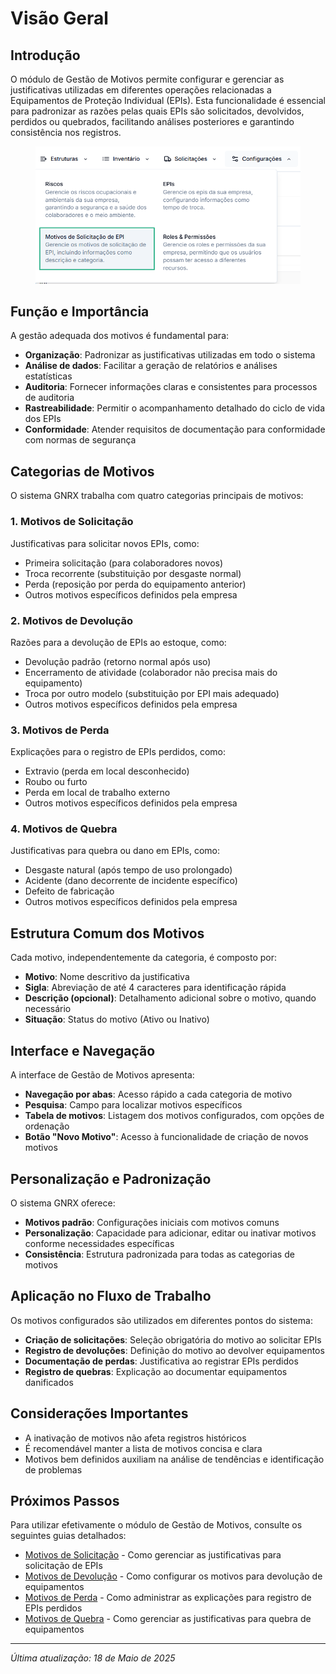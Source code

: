 # Visão Geral

## Introdução

O módulo de Gestão de Motivos permite configurar e gerenciar as justificativas utilizadas em diferentes operações relacionadas a Equipamentos de Proteção Individual (EPIs). Esta funcionalidade é essencial para padronizar as razões pelas quais EPIs são solicitados, devolvidos, perdidos ou quebrados, facilitando análises posteriores e garantindo consistência nos registros.

<figure><img src="../../.gitbook/assets/image (64).png" alt=""><figcaption></figcaption></figure>

## Função e Importância

A gestão adequada dos motivos é fundamental para:

* **Organização**: Padronizar as justificativas utilizadas em todo o sistema
* **Análise de dados**: Facilitar a geração de relatórios e análises estatísticas
* **Auditoria**: Fornecer informações claras e consistentes para processos de auditoria
* **Rastreabilidade**: Permitir o acompanhamento detalhado do ciclo de vida dos EPIs
* **Conformidade**: Atender requisitos de documentação para conformidade com normas de segurança

## Categorias de Motivos

O sistema GNRX trabalha com quatro categorias principais de motivos:

### 1. Motivos de Solicitação

Justificativas para solicitar novos EPIs, como:

* Primeira solicitação (para colaboradores novos)
* Troca recorrente (substituição por desgaste normal)
* Perda (reposição por perda do equipamento anterior)
* Outros motivos específicos definidos pela empresa

### 2. Motivos de Devolução

Razões para a devolução de EPIs ao estoque, como:

* Devolução padrão (retorno normal após uso)
* Encerramento de atividade (colaborador não precisa mais do equipamento)
* Troca por outro modelo (substituição por EPI mais adequado)
* Outros motivos específicos definidos pela empresa

### 3. Motivos de Perda

Explicações para o registro de EPIs perdidos, como:

* Extravio (perda em local desconhecido)
* Roubo ou furto
* Perda em local de trabalho externo
* Outros motivos específicos definidos pela empresa

### 4. Motivos de Quebra

Justificativas para quebra ou dano em EPIs, como:

* Desgaste natural (após tempo de uso prolongado)
* Acidente (dano decorrente de incidente específico)
* Defeito de fabricação
* Outros motivos específicos definidos pela empresa

## Estrutura Comum dos Motivos

Cada motivo, independentemente da categoria, é composto por:

* **Motivo**: Nome descritivo da justificativa
* **Sigla**: Abreviação de até 4 caracteres para identificação rápida
* **Descrição (opcional)**: Detalhamento adicional sobre o motivo, quando necessário
* **Situação**: Status do motivo (Ativo ou Inativo)

## Interface e Navegação

A interface de Gestão de Motivos apresenta:

* **Navegação por abas**: Acesso rápido a cada categoria de motivo
* **Pesquisa**: Campo para localizar motivos específicos
* **Tabela de motivos**: Listagem dos motivos configurados, com opções de ordenação
* **Botão "Novo Motivo"**: Acesso à funcionalidade de criação de novos motivos

## Personalização e Padronização

O sistema GNRX oferece:

* **Motivos padrão**: Configurações iniciais com motivos comuns
* **Personalização**: Capacidade para adicionar, editar ou inativar motivos conforme necessidades específicas
* **Consistência**: Estrutura padronizada para todas as categorias de motivos

## Aplicação no Fluxo de Trabalho

Os motivos configurados são utilizados em diferentes pontos do sistema:

* **Criação de solicitações**: Seleção obrigatória do motivo ao solicitar EPIs
* **Registro de devoluções**: Definição do motivo ao devolver equipamentos
* **Documentação de perdas**: Justificativa ao registrar EPIs perdidos
* **Registro de quebras**: Explicação ao documentar equipamentos danificados

## Considerações Importantes

* A inativação de motivos não afeta registros históricos
* É recomendável manter a lista de motivos concisa e clara
* Motivos bem definidos auxiliam na análise de tendências e identificação de problemas

## Próximos Passos

Para utilizar efetivamente o módulo de Gestão de Motivos, consulte os seguintes guias detalhados:

* [Motivos de Solicitação](motivos-solicitacao.md) - Como gerenciar as justificativas para solicitação de EPIs
* [Motivos de Devolução](motivos-devolucao.md) - Como configurar os motivos para devolução de equipamentos
* [Motivos de Perda](motivos-perda.md) - Como administrar as explicações para registro de EPIs perdidos
* [Motivos de Quebra](motivos-quebra.md) - Como gerenciar as justificativas para quebra de equipamentos

***

_Última atualização: 18 de Maio de 2025_
